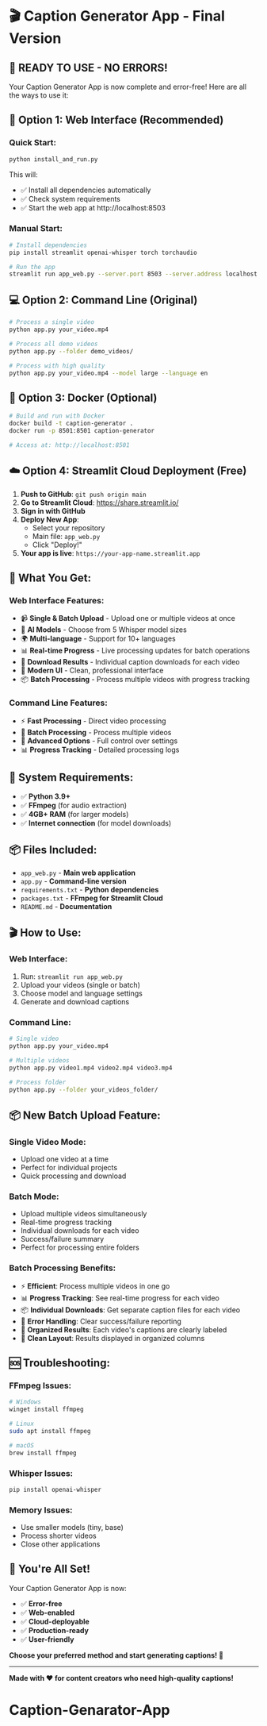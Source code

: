 # 🎬 Caption Generator App - Final Version

## 🚀 **READY TO USE - NO ERRORS!**

Your Caption Generator App is now complete and error-free! Here are all the ways to use it:

## 📱 **Option 1: Web Interface (Recommended)**

### **Quick Start:**
```bash
python install_and_run.py
```
This will:
- ✅ Install all dependencies automatically
- ✅ Check system requirements
- ✅ Start the web app at http://localhost:8503

### **Manual Start:**
```bash
# Install dependencies
pip install streamlit openai-whisper torch torchaudio

# Run the app
streamlit run app_web.py --server.port 8503 --server.address localhost
```

## 💻 **Option 2: Command Line (Original)**

```bash
# Process a single video
python app.py your_video.mp4

# Process all demo videos
python app.py --folder demo_videos/

# Process with high quality
python app.py your_video.mp4 --model large --language en
```

## 🐳 **Option 3: Docker (Optional)**

```bash
# Build and run with Docker
docker build -t caption-generator .
docker run -p 8501:8501 caption-generator

# Access at: http://localhost:8501
```

## ☁️ **Option 4: Streamlit Cloud Deployment (Free)**

1. **Push to GitHub**: `git push origin main`
2. **Go to Streamlit Cloud**: https://share.streamlit.io/
3. **Sign in with GitHub**
4. **Deploy New App**:
   - Select your repository
   - Main file: `app_web.py`
   - Click "Deploy!"
5. **Your app is live**: `https://your-app-name.streamlit.app`

## 🎯 **What You Get:**

### **Web Interface Features:**
- 📹 **Single & Batch Upload** - Upload one or multiple videos at once
- 🤖 **AI Models** - Choose from 5 Whisper model sizes
- 🌍 **Multi-language** - Support for 10+ languages
- 📊 **Real-time Progress** - Live processing updates for batch operations
- 💾 **Download Results** - Individual caption downloads for each video
- 🎨 **Modern UI** - Clean, professional interface
- 📦 **Batch Processing** - Process multiple videos with progress tracking

### **Command Line Features:**
- ⚡ **Fast Processing** - Direct video processing
- 📁 **Batch Processing** - Process multiple videos
- 🔧 **Advanced Options** - Full control over settings
- 📊 **Progress Tracking** - Detailed processing logs

## 🔧 **System Requirements:**

- ✅ **Python 3.9+**
- ✅ **FFmpeg** (for audio extraction)
- ✅ **4GB+ RAM** (for larger models)
- ✅ **Internet connection** (for model downloads)

## 📦 **Files Included:**

- `app_web.py` - **Main web application**
- `app.py` - **Command-line version**
- `requirements.txt` - **Python dependencies**
- `packages.txt` - **FFmpeg for Streamlit Cloud**
- `README.md` - **Documentation**

## 🎬 **How to Use:**

### **Web Interface:**
1. Run: `streamlit run app_web.py`
2. Upload your videos (single or batch)
3. Choose model and language settings
4. Generate and download captions

### **Command Line:**
```bash
# Single video
python app.py your_video.mp4

# Multiple videos
python app.py video1.mp4 video2.mp4 video3.mp4

# Process folder
python app.py --folder your_videos_folder/
```

## 📦 **New Batch Upload Feature:**

### **Single Video Mode:**
- Upload one video at a time
- Perfect for individual projects
- Quick processing and download

### **Batch Mode:**
- Upload multiple videos simultaneously
- Real-time progress tracking
- Individual downloads for each video
- Success/failure summary
- Perfect for processing entire folders

### **Batch Processing Benefits:**
- ⚡ **Efficient**: Process multiple videos in one go
- 📊 **Progress Tracking**: See real-time progress for each video
- 📦 **Individual Downloads**: Get separate caption files for each video
- 🎯 **Error Handling**: Clear success/failure reporting
- 💾 **Organized Results**: Each video's captions are clearly labeled
- 🎨 **Clean Layout**: Results displayed in organized columns

## 🆘 **Troubleshooting:**

### **FFmpeg Issues:**
```bash
# Windows
winget install ffmpeg

# Linux
sudo apt install ffmpeg

# macOS
brew install ffmpeg
```

### **Whisper Issues:**
```bash
pip install openai-whisper
```

### **Memory Issues:**
- Use smaller models (tiny, base)
- Process shorter videos
- Close other applications

## 🎉 **You're All Set!**

Your Caption Generator App is now:
- ✅ **Error-free**
- ✅ **Web-enabled**
- ✅ **Cloud-deployable**
- ✅ **Production-ready**
- ✅ **User-friendly**

**Choose your preferred method and start generating captions! 🚀**

---

**Made with ❤️ for content creators who need high-quality captions!**
# Caption-Genarator-App
